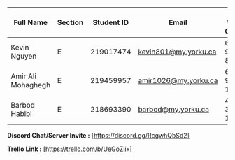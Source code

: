 | Full Name          | Section | Student ID | Email                | Best Way to Contact | Discord Username |
|--------------------|---------|------------|----------------------|---------------------|------------------|
| Kevin Nguyen       | E       | 219017474  | kevin801@my.yorku.ca | 647-915-8520        | @chet_holmgren   |
| Amir Ali Mohaghegh | E       | 219459957  | amir1026@my.yorku.ca | 647-996-1383        | @asm1026         |
| Barbod Habibi      | E       | 218693390  | barbod@my.yorku.ca   | 437-365-1382        | @barbodium       |

**Discord Chat/Server Invite :** [https://discord.gg/RcgwhQbSd2]

**Trello Link :** [https://trello.com/b/UeGoZlix]

